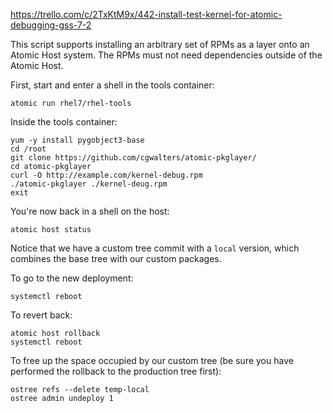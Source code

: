 https://trello.com/c/2TxKtM9x/442-install-test-kernel-for-atomic-debugging-gss-7-2

This script supports installing an arbitrary set of RPMs
as a layer onto an Atomic Host system.  The RPMs must not need
dependencies outside of the Atomic Host.

First, start and enter a shell in the tools container:
```
atomic run rhel7/rhel-tools
```

Inside the tools container:

```
yum -y install pygobject3-base
cd /root
git clone https://github.com/cgwalters/atomic-pkglayer/
cd atomic-pkglayer
curl -O http://example.com/kernel-debug.rpm
./atomic-pkglayer ./kernel-deug.rpm
exit
```

You're now back in a shell on the host:

```
atomic host status
```

Notice that we have a custom tree commit with a `local` version,
which combines the base tree with our custom packages.

To go to the new deployment:

```
systemctl reboot
```

To revert back:

```
atomic host rollback
systemctl reboot
```

To free up the space occupied by our custom tree (be sure you have
performed the rollback to the production tree first):

```
ostree refs --delete temp-local
ostree admin undeploy 1
```


